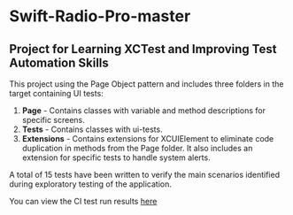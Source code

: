 # Swift-Radio-Pro-master
## Project for Learning XCTest and Improving Test Automation Skills

This project using the Page Object pattern and includes three folders in the target containing UI tests:

1. 	**Page** - Contains classes with variable and method descriptions for specific screens.
2.	**Tests** - Contains classes with ui-tests.
3.	**Extensions** - Contains extensions for XCUIElement to eliminate code duplication in methods from the Page folder. It also includes an extension for specific tests to handle system alerts.

A total of 15 tests have been written to verify the main scenarios identified during exploratory testing of the application.

You can view the CI test run results [here](https://borislys.github.io/Swift-Radio-Pro-master/) 
